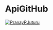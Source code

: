 # ApiGitHub

[![PranayRJuturu](https://circleci.com/gh/PranayRJuturu/ApiGitHub.svg?style=svg)](https://app.circleci.com/pipelines/github/PranayRJuturu/ApiGitHub?branch=main&filter=all)